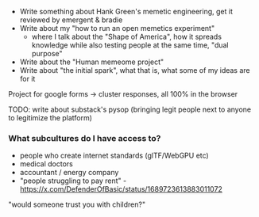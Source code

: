 - Write something about Hank Green's memetic engineering, get it reviewed by emergent & bradie
- Write about my "how to run an open memetics experiment"
	- where I talk about the "Shape of America", how it spreads knowledge while also testing people at the same time, "dual purpose"
- Write about the "Human memeome project"
- Write about "the initial spark", what that is, what some of my ideas are for it


Project for google forms -> cluster responses, all 100% in the browser

TODO: write about substack's pysop (bringing legit people next to anyone to legitimize the platform)

### What subcultures do I have access to?

- people who create internet standards (glTF/WebGPU etc)
- medical doctors 
- accountant / energy company
- "people struggling to pay rent" - https://x.com/DefenderOfBasic/status/1689723613883011072

"would someone trust you with children?"